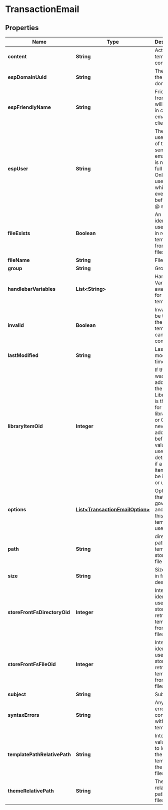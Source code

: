 
# TransactionEmail

## Properties
Name | Type | Description | Notes
------------ | ------------- | ------------- | -------------
**content** | **String** | Actual template contents |  [optional]
**espDomainUuid** | **String** | The uuid of the sending domain |  [optional]
**espFriendlyName** | **String** | Friendly from that will appear in customer email clients. |  [optional]
**espUser** | **String** | The username of the sending email.  This is not the full email.  Only the username which is everything before the @ sign. |  [optional]
**fileExists** | **Boolean** | An internal identifier used to aid in retrieving templates from the filesystem. |  [optional]
**fileName** | **String** | File name |  [optional]
**group** | **String** | Group |  [optional]
**handlebarVariables** | **List&lt;String&gt;** | Handlebar Variables available for email template |  [optional]
**invalid** | **Boolean** | Invalid will be true if the template cannot compile |  [optional]
**lastModified** | **String** | Last modified timestamp |  [optional]
**libraryItemOid** | **Integer** | If this item was ever added to the Code Library, this is the oid for that library item, or 0 if never added before.  This value is used to determine if a library item should be inserted or updated. |  [optional]
**options** | [**List&lt;TransactionEmailOption&gt;**](TransactionEmailOption.md) | Options that help govern how and when this template is used |  [optional]
**path** | **String** | directory path where template is stored in file system |  [optional]
**size** | **String** | Size of file in friendly description |  [optional]
**storeFrontFsDirectoryOid** | **Integer** | Internal identifier used to store and retrieve template from filesystem |  [optional]
**storeFrontFsFileOid** | **Integer** | Internal identifier used to store and retrieve template from filesystem |  [optional]
**subject** | **String** | Subject |  [optional]
**syntaxErrors** | **String** | Any syntax errors contained within the tempalate |  [optional]
**templatePathRelativePath** | **String** | Internal value used to locate the template in the filesystem |  [optional]
**themeRelativePath** | **String** | Theme relative path in the filesystem. |  [optional]



